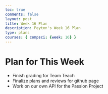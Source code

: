 ```yaml
---
toc: true
comments: false
layout: post
title: Week 16 Plan
description: Peyton's Week 16 Plan
type: plans
courses: { compsci: {week: 16} }
---
```


# Plan for This Week
- Finish grading for Team Teach
- Finalize plans and reviews for github page
- Work on our own API for the Passion Project